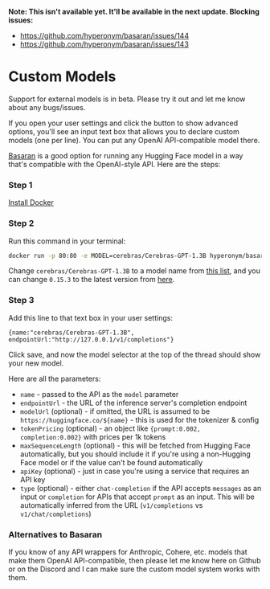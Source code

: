 **Note: This isn't available yet. It'll be available in the next update. Blocking issues:**
* https://github.com/hyperonym/basaran/issues/144
* https://github.com/hyperonym/basaran/issues/143

# Custom Models

Support for external models is in beta. Please try it out and let me know about any bugs/issues.

If you open your user settings and click the button to show advanced options, you'll see an input text box that allows you to declare custom models (one per line). You can put any OpenAI API-compatible model there.

[Basaran](https://github.com/hyperonym/basaran) is a good option for running any Hugging Face model in a way that's compatible with the OpenAI-style API. Here are the steps:

### Step 1
[Install Docker](https://docs.docker.com/get-docker/)

### Step 2
Run this command in your terminal:
```bash
docker run -p 80:80 -e MODEL=cerebras/Cerebras-GPT-1.3B hyperonym/basaran:0.15.3
```
Change `cerebras/Cerebras-GPT-1.3B` to a model name from [this list](https://huggingface.co/models?pipeline_tag=text-generation), and you can change `0.15.3` to the latest version from [here](https://hub.docker.com/r/hyperonym/basaran/tags).

### Step 3
Add this line to that text box in your user settings:
```json5
{name:"cerebras/Cerebras-GPT-1.3B", endpointUrl:"http://127.0.0.1/v1/completions"}
```

Click save, and now the model selector at the top of the thread should show your new model.

Here are all the parameters:

* `name` - passed to the API as the `model` parameter
* `endpointUrl` - the URL of the inference server's completion endpoint
* `modelUrl` (optional) - if omitted, the URL is assumed to be `https://huggingface.co/${name}` - this is used for the tokenizer & config
* `tokenPricing` (optional) - an object like `{prompt:0.002, completion:0.002}` with prices per 1k tokens
* `maxSequenceLength` (optional) - this will be fetched from Hugging Face automatically, but you should include it if you're using a non-Hugging Face model or if the value can't be found automatically
* `apiKey` (optional) - just in case you're using a service that requires an API key
* `type` (optional) - either `chat-completion` if the API accepts `messages` as an input or `completion` for APIs that accept `prompt` as an input. This will be automatically inferred from the URL (`v1/completions` vs `v1/chat/completions`)


### Alternatives to Basaran

If you know of any API wrappers for Anthropic, Cohere, etc. models that make them OpenAI API-compatible, then please let me know here on Github or on the Discord and I can make sure the custom model system works with them.
